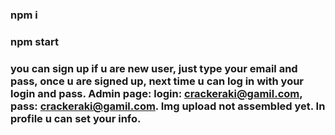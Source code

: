 ### npm i
### npm start
### you can sign up if u are new user, just type your email and pass, once u are signed up, next time u can log in with your login and pass. Admin page: login: crackeraki@gamil.com, pass: crackeraki@gamil.com. Img upload not assembled yet. In profile u can set your info.
